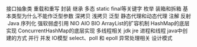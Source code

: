 接口抽象类
重载和重写
封装 继承 多态
static final等关键字
枚举
装箱和拆箱
基本类型为什么不能作泛型参数
深拷贝 浅拷贝
泛型
静态代理和动态代理
注解
反射
 Java 序列化
强软弱虚引用
NIO AIO BIO
ArrayList的扩容机制
HashMap的底层实现
ConcurrentHashMap的底层实现
多线程相关
jdk jre
进程和线程 java中创建的方式
并行 并发
IO模型
select、poll 和 epoll
异常处理相关
设计模式
